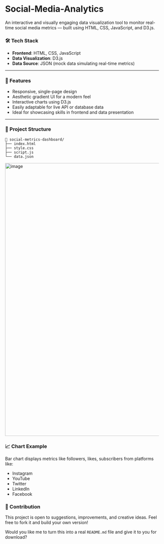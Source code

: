 # Social-Media-Analytics
An interactive and visually engaging data visualization tool to monitor real-time social media metrics — built using HTML, CSS, JavaScript, and D3.js.

### 🛠️ Tech Stack

* **Frontend**: HTML, CSS, JavaScript
* **Data Visualization**: D3.js
* **Data Source**: JSON (mock data simulating real-time metrics)

---

### 📌 Features

* Responsive, single-page design
* Aesthetic gradient UI for a modern feel
* Interactive charts using D3.js
* Easily adaptable for live API or database data
* Ideal for showcasing skills in frontend and data presentation

---

### 📂 Project Structure

```
📁 social-metrics-dashboard/
├── index.html
├── style.css
├── script.js
└── data.json
```
<img width="1876" height="894" alt="image" src="https://github.com/user-attachments/assets/28abda50-33fd-473e-b066-f0240798d10d" />

### 📈 Chart Example

Bar chart displays metrics like followers, likes, subscribers from platforms like:

* Instagram
* YouTube
* Twitter
* LinkedIn
* Facebook

### 📢 Contribution

This project is open to suggestions, improvements, and creative ideas. Feel free to fork it and build your own version!


Would you like me to turn this into a real `README.md` file and give it to you for download?
